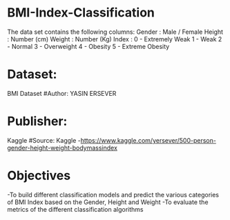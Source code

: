 # BMI-Index-Classification
The data set contains the following columns: Gender : Male / Female  Height : Number (cm)  Weight : Number (Kg)  Index :  0 - Extremely Weak  1 - Weak  2 - Normal  3 - Overweight  4 - Obesity  5 - Extreme Obesity
# Dataset: 
BMI Dataset
#Author: 
YASIN ERSEVER
# Publisher: 
Kaggle
#Source:
Kaggle 
-https://www.kaggle.com/yersever/500-person-gender-height-weight-bodymassindex

# Objectives
-To build different classification models and predict the various categories of BMI Index based on the Gender, Height and Weight
-To evaluate the metrics of the different classification algorithms
